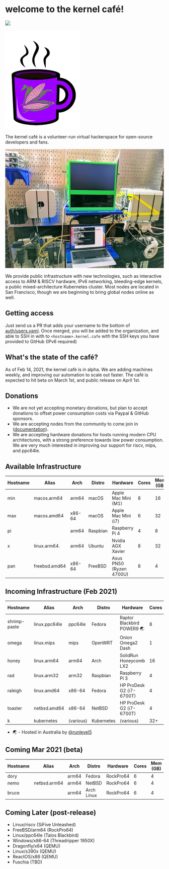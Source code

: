 # welcome to the kernel café!

<a href="https://discord.gg/s8nwgXQaKP"><img src="https://img.shields.io/discord/806023590348062750"></a>

<img src="docs/logo.png">

The kernel café is a volunteer-run virtual hackerspace for open-source developers and fans.

<img src="docs/photo.jpg">

We provide public infrastructure with new technologies, such as interactive access to ARM & RISCV hardware, IPv6 networking, bleeding-edge kernels, a public mixed-architecture Kubernetes cluster. Most nodes are located in San Francisco, though we are beginning to bring global nodes online as well. 

## Getting access

Just send us a PR that adds your username to the bottom of [auth/users.yaml](auth/users.yaml). Once merged, you will be added to the organization, and able to SSH in with to `<hostname>.kernel.cafe` with the SSH keys you have provided to GitHub (IPv6 required)

## What's the state of the café?

As of Feb 14, 2021, the kernel café is in alpha. We are adding machines weekly, and improving our automation to scale out faster. The café is expected to hit beta on March 1st, and public release on April 1st.

## Donations

* We are not yet accepting monetary donations, but plan to accept donations to offset power consumption costs via Paypal & GitHub sponsors.
* We are accepting nodes from the community to come join in ([documentation](https://github.com/KernelCafe/automation/)). 
* We are accepting hardware donations for hosts running modern CPU architectures, with a strong preference towards low power consumption. We are very much interested in improving our support for riscv, mips, and ppc64le.

## Available Infrastructure

| Hostname     | Alias         | Arch    | Distro      | Hardware                  | Cores | Mem (GB) |
| ------------ | ------------- | ------- | ----------- | ------------------------- | ----- | -------- |
| min          | macos.arm64   | arm64   | macOS       | Apple Mac Mini (M1)       | 8     | 16       |
| max          | macos.amd64   | x86-64  | macOS       | Apple Mac Mini (i7)       | 6     | 32       |     
| pi           |               | arm64   | Raspbian    | Raspberry Pi 4            | 4     | 8        |
| x            | linux.arm64.  | arm64   | Ubuntu      | Nvidia AGX Xavier         | 8     | 32       |
| pan          | freebsd.amd64 | x86-64  | FreeBSD     | Asus PN50 (Ryzen 4700U)   | 8     | 4        |

## Incoming Infrastructure (Feb 2021)

| Hostname     | Alias           | Arch      | Distro       | Hardware                      | Cores |  Mem (GB) |
| ------------ | --------------- | --------- | ------------ | ----------------------------- | ----- | --------- | 
| shrimp-paste | linux.ppc64le   | ppc64le   |  Fedora       | Raptor Blackbird POWER9 🌏   | 8     | 64        | 
| omega        | linux.mips      | mips      | OpenWRT      | Onion Omega2 Dash             | 1     | 128MB     |
| honey        | linux.arm64     | arm64     | Arch         | SolidRun Honeycomb LX2        | 16    | 64        |
| rad          | linux.arm32     | arm32     | Raspbian     | Raspberry Pi 3                | 4     | 2         |
| raleigh      | linux.amd64     | x86-64    | Fedora       | HP ProDesk G2 (i7-6700T)      | 4     | 16        |
| toaster      | netbsd.amd64    | x86-64    | NetBSD       | HP ProDesk G2 (i7-6700T)      | 4     | 16        |
| k            | kubernetes      | (various) | Kubernetes   | (various)                     | 32+   | 100+      |

* 🌏 - Hosted in Australia by <a href="https://github.com/runlevel5">@runlevel5</a>

## Coming Mar 2021 (beta)

| Hostname     | Alias           | Arch      | Distro       | Hardware                   | Cores |  Mem (GB) |
| ------------ | --------------- | --------- | ------------ | -------------------------- | ----- | --------- |
| dory     |                 | arm64     | Fedora       | RockPro64                  | 6     | 4         |
| nemo  | netbsd.arm64    | arm64     | NetBSD       | RockPro64                  | 6     | 4         |
| bruce     |                 | arm64     | Arch Linux   | RockPro64                  | 6     | 4         |

## Coming Later (post-release)

* Linux/riscv (SiFive Unleashed)
* FreeBSD/arm64 (RockPro64)
* Linux/ppc64le (Talos Blackbird)
* Windows/x86-64 (Threadripper 1950X)
* Dragonfly/x64 (QEMU)
* Linux/s390x (QEMU)
* ReactOS/x86 (QEMU)
* Fuschia (TBD)
